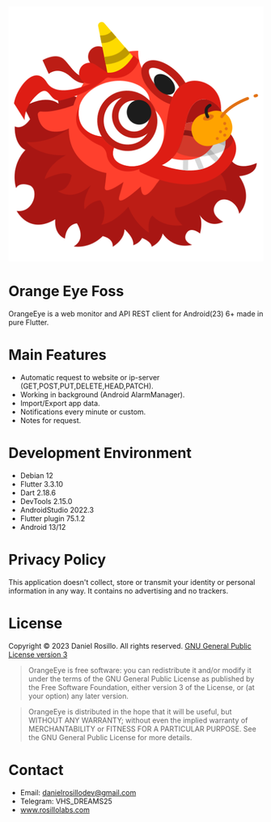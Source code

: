 ![](https://github.com/DanielRosillo/orange-eye-foss/blob/main/4160491_celebration_chinese_dance_eat_lion_icon.png)

# Orange Eye Foss
OrangeEye is a web monitor and API REST client for Android(23) 6+ made in pure Flutter.

# Main Features

* Automatic request to website or ip-server (GET,POST,PUT,DELETE,HEAD,PATCH). 
* Working in background (Android AlarmManager). 
* Import/Export app data. 
* Notifications every minute or custom. 
* Notes for request.

# Development Environment
- Debian 12
- Flutter 3.3.10
- Dart 2.18.6
- DevTools 2.15.0
- AndroidStudio 2022.3
- Flutter plugin 75.1.2
- Android 13/12

# Privacy Policy
This application doesn't collect, store or transmit your identity or personal information in any way. It contains no advertising and no trackers.

# License
Copyright © 2023 Daniel Rosillo. All rights reserved.
[GNU General Public License version 3](https://www.gnu.org/licenses/gpl.txt)
> OrangeEye is free software: you can redistribute it and/or modify it under the terms of the GNU General Public License as published by the Free Software Foundation, either version 3 of the License, or (at your option) any later version.

> OrangeEye is distributed in the hope that it will be useful, but WITHOUT ANY WARRANTY; without even the implied warranty of MERCHANTABILITY or FITNESS FOR A PARTICULAR PURPOSE. See the GNU General Public License for more details.

# Contact 
* Email: danielrosillodev@gmail.com
* Telegram: VHS_DREAMS25
* www.rosillolabs.com
